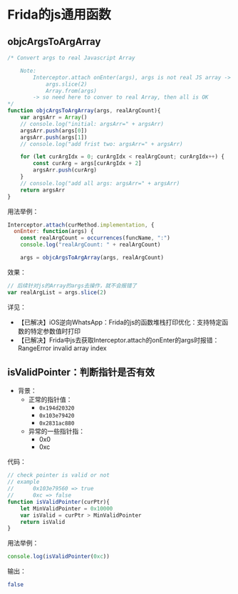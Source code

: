 # Frida的js通用函数

## objcArgsToArgArray

```js
/* Convert args to real Javascript Array

    Note: 
        Interceptor.attach onEnter(args), args is not real JS array -> later operation will fail
            args.slice(2)
            Array.from(args)
        -> so need here to conver to real Array, then all is OK
*/
function objcArgsToArgArray(args, realArgCount){
    var argsArr = Array()
    // console.log("initial: argsArr=" + argsArr)
    argsArr.push(args[0])
    argsArr.push(args[1])
    // console.log("add frist two: argsArr=" + argsArr)

    for (let curArgIdx = 0; curArgIdx < realArgCount; curArgIdx++) {
        const curArg = args[curArgIdx + 2]
        argsArr.push(curArg)
    }
    // console.log("add all args: argsArr=" + argsArr)
    return argsArr
}
```

用法举例：

```js
Interceptor.attach(curMethod.implementation, {
  onEnter: function(args) {
    const realArgCount = occurrences(funcName, ":")
    console.log("realArgCount: " + realArgCount)

    args = objcArgsToArgArray(args, realArgCount)
```

效果：

```js
// 后续针对js的Array的args去操作，就不会报错了
var realArgList = args.slice(2)
```

详见：

* 【已解决】iOS逆向WhatsApp：Frida的js的函数堆栈打印优化：支持特定函数的特定参数值时打印
* 【已解决】Frida中js去获取Interceptor.attach的onEnter的args时报错：RangeError invalid array index

## isValidPointer：判断指针是否有效

* 背景：
  * 正常的指针值：
    * `0x194d20320`
    * `0x103e79420`
    * `0x2831ac880`
  * 异常的一些指针指：
    * 0x0
    * 0xc

代码：

```js
// check pointer is valid or not
// example
// 		0x103e79560 => true
// 		0xc => false
function isValidPointer(curPtr){
	let MinValidPointer = 0x10000
	var isValid = curPtr > MinValidPointer
	return isValid
}
```

用法举例：

```js
console.log(isValidPointer(0xc))
```

输出：

```bash
false
```
